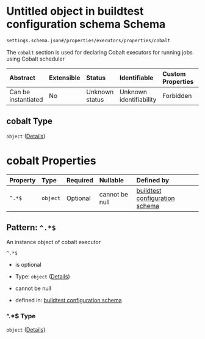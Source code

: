 # Untitled object in buildtest configuration schema Schema

```txt
settings.schema.json#/properties/executors/properties/cobalt
```

The `cobalt` section is used for declaring Cobalt executors for running jobs using Cobalt scheduler

| Abstract            | Extensible | Status         | Identifiable            | Custom Properties | Additional Properties | Access Restrictions | Defined In                                                                  |
| :------------------ | :--------- | :------------- | :---------------------- | :---------------- | :-------------------- | :------------------ | :-------------------------------------------------------------------------- |
| Can be instantiated | No         | Unknown status | Unknown identifiability | Forbidden         | Allowed               | none                | [settings.schema.json*](../out/settings.schema.json "open original schema") |

## cobalt Type

`object` ([Details](settings-properties-executors-properties-cobalt.md))

# cobalt Properties

| Property | Type     | Required | Nullable       | Defined by                                                                                                                                             |
| :------- | :------- | :------- | :------------- | :----------------------------------------------------------------------------------------------------------------------------------------------------- |
| `^.*$`   | `object` | Optional | cannot be null | [buildtest configuration schema](settings-definitions-cobalt.md "settings.schema.json#/properties/executors/properties/cobalt/patternProperties/^.*$") |

## Pattern: `^.*$`

An instance object of cobalt executor

`^.*$`

*   is optional

*   Type: `object` ([Details](settings-definitions-cobalt.md))

*   cannot be null

*   defined in: [buildtest configuration schema](settings-definitions-cobalt.md "settings.schema.json#/properties/executors/properties/cobalt/patternProperties/^.\*$")

### ^.\*$ Type

`object` ([Details](settings-definitions-cobalt.md))
